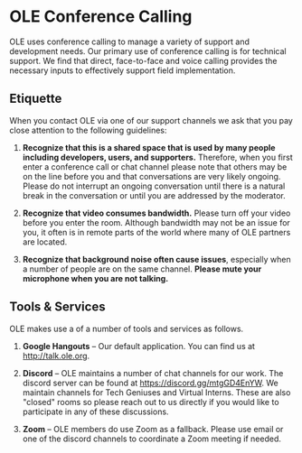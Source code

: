 # OLE Conference Calling

OLE uses conference calling to manage a variety of support and development needs. Our primary use of conference calling is for technical support. We find that direct, face-to-face and voice calling provides the necessary inputs to effectively support field implementation.

## Etiquette

When you contact OLE via one of our support channels we ask that you pay close attention to the following guidelines:

1. **Recognize that this is a shared space that is used by many people including developers, users, and supporters.** Therefore, when you first enter a conference call or chat channel please note that others may be on the line before you and that conversations are very likely ongoing. Please do not interrupt an ongoing conversation until there is a natural break in the conversation or until you are addressed by the moderator.

2. **Recognize that video consumes bandwidth.** Please turn off your video before you enter the room. Although bandwidth may not be an issue for you, it often is in remote parts of the world where many of OLE partners are located.

3. **Recognize that background noise often cause issues**, especially when a number of people are on the same channel. **Please mute your microphone when you are not talking.**

## Tools & Services

OLE makes use a of a number of tools and services as follows.

1. **Google Hangouts** – Our default application. You can find us at http://talk.ole.org.

2. **Discord** – OLE maintains a number of chat channels for our work. The discord server can be found at https://discord.gg/mtgGD4EnYW. We maintain channels for Tech Geniuses and Virtual Interns. These are also "closed" rooms so please reach out to us directly if you would like to participate in any of these discussions.

3. **Zoom** – OLE members do use Zoom as a fallback. Please use email or one of the discord channels to coordinate a Zoom meeting if needed.
